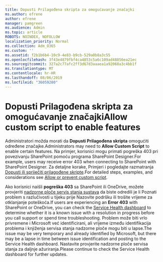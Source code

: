 ```yaml
---
title: Dopusti Prilagođena skripta za omogućavanje značajki
ms.author: efrene
author: efrene
manager: pamgreen
ms.audience: Admin
ms.topic: article
ROBOTS: NOINDEX, NOFOLLOW
localization_priority: Normal
ms.collection: Adm_O365
ms.custom: ''
ms.assetid: f2b1b6b4-10c9-4e83-b9cb-529a0b8a3c55
ms.openlocfilehash: 3f43e4879fbf4ca4853c5a6c109ad48856ea21ec
ms.sourcegitcommit: 327a2c77afc2ff3d67d3aaaea1a92068a3c4bb1f
ms.translationtype: MT
ms.contentlocale: hr-HR
ms.lasthandoff: 08/06/2019
ms.locfileid: "36059280"
---
```

# <a name="allow-custom-script-to-enable-features"></a><span data-ttu-id="5baf4-102">Dopusti Prilagođena skripta za omogućavanje značajki</span><span class="sxs-lookup"><span data-stu-id="5baf4-102">Allow custom script to enable features</span></span>

<span data-ttu-id="5baf4-103">Administratori možda morati da **Dopusti Prilagođena skripta** omogućiti određene značajke.</span><span class="sxs-lookup"><span data-stu-id="5baf4-103">Administrators may need to **Allow Custom Script** to enable certain features.</span></span> <span data-ttu-id="5baf4-104">Na primjer, korisnici mogu primati pogreška 403 pri povezivanju SharePoint pomoću programa SharePoint Designer.</span><span class="sxs-lookup"><span data-stu-id="5baf4-104">For example, users may receive error 403 when connecting to SharePoint with SharePoint Designer.</span></span> <span data-ttu-id="5baf4-105">Za detaljne korake, Primjeri i pogledajte razmatranja [Dopusti ili spriječiti prilagođene skripte](https://docs.microsoft.com/sharepoint/allow-or-prevent-custom-script).</span><span class="sxs-lookup"><span data-stu-id="5baf4-105">For detailed steps, examples, and considerations see [Allow or prevent custom script](https://docs.microsoft.com/sharepoint/allow-or-prevent-custom-script).</span></span>

<span data-ttu-id="5baf4-106">Ako korisnici naišli **pogreška 403** sa SharePoint ili OneDrive, možete provjeriti [nadzorne ploče servis stanja sustava](https://admin.microsoft.com/AdminPortal/Home#/servicehealth) da biste odredili je li Poznati problem s razlučivosti u tijeku prije Nazovite podršku ili trošite vrijeme za otklanjanje poteškoća.</span><span class="sxs-lookup"><span data-stu-id="5baf4-106">If users are experiencing an **Error 403** with SharePoint or OneDrive, you can check the [Service Health dashboard](https://admin.microsoft.com/AdminPortal/Home#/servicehealth) to determine whether it is a known issue with a resolution in progress before you call support or spend time troubleshooting.</span></span> <span data-ttu-id="5baf4-107">Problem može biti vrlo privremene i Microsoft već identificirani, ali vrijeme između identifikacija problema i knjiženja servisa stanja nadzorne ploče mogu biti u lapse.</span><span class="sxs-lookup"><span data-stu-id="5baf4-107">The issue may be very temporary and already identified by Microsoft, but there may be a lapse in time between issue identification and posting to the Service Health dashboard.</span></span> <span data-ttu-id="5baf4-108">Nastavite provjerite nadzorne ploče servisa stanja za daljnje ažuriranja.</span><span class="sxs-lookup"><span data-stu-id="5baf4-108">Please continue to check the Service Health dashboard for further updates.</span></span>


